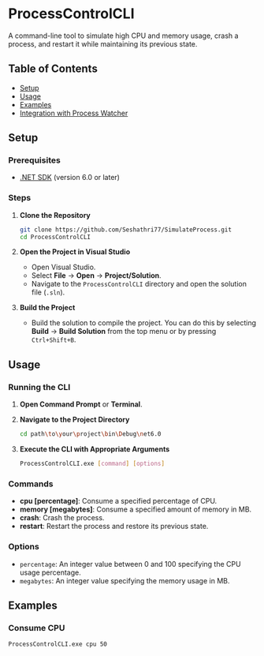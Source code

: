 # ProcessControlCLI

A command-line tool to simulate high CPU and memory usage, crash a process, and restart it while maintaining its previous state.

## Table of Contents

- [Setup](#setup)
- [Usage](#usage)
- [Examples](#examples)
- [Integration with Process Watcher](#integration-with-process-watcher)

## Setup

### Prerequisites

- [.NET SDK](https://dotnet.microsoft.com/download) (version 6.0 or later)

### Steps

1. **Clone the Repository**

    ```sh
    git clone https://github.com/Seshathri77/SimulateProcess.git
    cd ProcessControlCLI
    ```

2. **Open the Project in Visual Studio**

    - Open Visual Studio.
    - Select **File** -> **Open** -> **Project/Solution**.
    - Navigate to the `ProcessControlCLI` directory and open the solution file (`.sln`).

3. **Build the Project**

    - Build the solution to compile the project. You can do this by selecting **Build** -> **Build Solution** from the top menu or by pressing `Ctrl+Shift+B`.

## Usage

### Running the CLI

1. **Open Command Prompt** or **Terminal**.
2. **Navigate to the Project Directory**

    ```sh
    cd path\to\your\project\bin\Debug\net6.0
    ```

3. **Execute the CLI with Appropriate Arguments**

    ```sh
    ProcessControlCLI.exe [command] [options]
    ```

### Commands

- **cpu [percentage]**: Consume a specified percentage of CPU.
- **memory [megabytes]**: Consume a specified amount of memory in MB.
- **crash**: Crash the process.
- **restart**: Restart the process and restore its previous state.

### Options

- `percentage`: An integer value between 0 and 100 specifying the CPU usage percentage.
- `megabytes`: An integer value specifying the memory usage in MB.

## Examples

### Consume CPU

```sh
ProcessControlCLI.exe cpu 50
